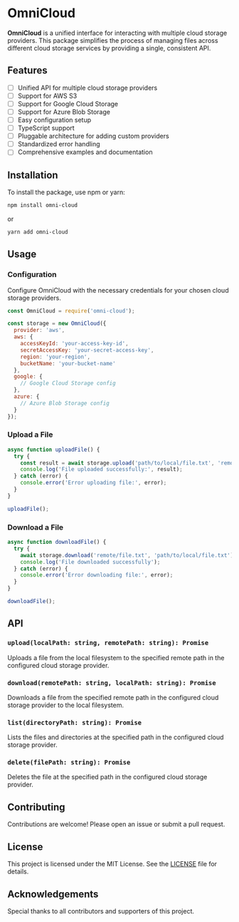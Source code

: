 # OmniCloud

**OmniCloud** is a unified interface for interacting with multiple cloud storage providers. This package simplifies the process of managing files across different cloud storage services by providing a single, consistent API.

## Features

- [ ] Unified API for multiple cloud storage providers
- [ ] Support for AWS S3
- [ ] Support for Google Cloud Storage
- [ ] Support for Azure Blob Storage
- [ ] Easy configuration setup
- [ ] TypeScript support
- [ ] Pluggable architecture for adding custom providers
- [ ] Standardized error handling
- [ ] Comprehensive examples and documentation

## Installation

To install the package, use npm or yarn:

```bash
npm install omni-cloud
```

or

```bash
yarn add omni-cloud
```

## Usage

### Configuration

Configure OmniCloud with the necessary credentials for your chosen cloud storage providers.

```javascript
const OmniCloud = require('omni-cloud');

const storage = new OmniCloud({
  provider: 'aws',
  aws: {
    accessKeyId: 'your-access-key-id',
    secretAccessKey: 'your-secret-access-key',
    region: 'your-region',
    bucketName: 'your-bucket-name'
  },
  google: {
    // Google Cloud Storage config
  },
  azure: {
    // Azure Blob Storage config
  }
});
```

### Upload a File

```javascript
async function uploadFile() {
  try {
    const result = await storage.upload('path/to/local/file.txt', 'remote/file.txt');
    console.log('File uploaded successfully:', result);
  } catch (error) {
    console.error('Error uploading file:', error);
  }
}

uploadFile();
```

### Download a File

```javascript
async function downloadFile() {
  try {
    await storage.download('remote/file.txt', 'path/to/local/file.txt');
    console.log('File downloaded successfully');
  } catch (error) {
    console.error('Error downloading file:', error);
  }
}

downloadFile();
```

## API

### `upload(localPath: string, remotePath: string): Promise`

Uploads a file from the local filesystem to the specified remote path in the configured cloud storage provider.

### `download(remotePath: string, localPath: string): Promise`

Downloads a file from the specified remote path in the configured cloud storage provider to the local filesystem.

### `list(directoryPath: string): Promise`

Lists the files and directories at the specified path in the configured cloud storage provider.

### `delete(filePath: string): Promise`

Deletes the file at the specified path in the configured cloud storage provider.

## Contributing

Contributions are welcome! Please open an issue or submit a pull request.

## License

This project is licensed under the MIT License. See the [LICENSE](LICENSE) file for details.

## Acknowledgements

Special thanks to all contributors and supporters of this project.

